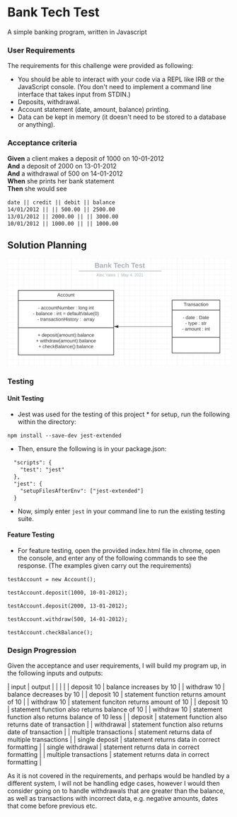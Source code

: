 # Bank Tech Test

A simple banking program, written in Javascript

### User Requirements

The requirements for this challenge were provided as following:

* You should be able to interact with your code via a REPL like IRB or the JavaScript console.  (You don't need to implement a command line interface that takes input from STDIN.)
* Deposits, withdrawal.
* Account statement (date, amount, balance) printing.
* Data can be kept in memory (it doesn't need to be stored to a database or anything).

### Acceptance criteria

**Given** a client makes a deposit of 1000 on 10-01-2012  
**And** a deposit of 2000 on 13-01-2012  
**And** a withdrawal of 500 on 14-01-2012  
**When** she prints her bank statement  
**Then** she would see

```
date || credit || debit || balance
14/01/2012 || || 500.00 || 2500.00
13/01/2012 || 2000.00 || || 3000.00
10/01/2012 || 1000.00 || || 1000.00
```
## Solution Planning

![image](./assets/classDiagram.png)

### Testing

#### Unit Testing
* Jest was used for the testing of this project * for setup, run the following within the directory:

```
npm install --save-dev jest-extended
```
* Then, ensure the following is in your package.json:

```
  "scripts": {
    "test": "jest"
  },
  "jest": {
    "setupFilesAfterEnv": ["jest-extended"]
  }
```

* Now, simply enter `jest` in your command line to run the existing testing suite.

#### Feature Testing
* For feature testing, open the provided index.html file in chrome, open the console, and enter any of the following commands to see the response. (The examples given carry out the requirements)
```console
testAccount = new Account();
```
```console
testAccount.deposit(1000, 10-01-2012);
```
```console
testAccount.deposit(2000, 13-01-2012);
```
```console
testAccount.withdraw(500, 14-01-2012);
```
```console
testAccount.checkBalance();
```

### Design Progression

Given the acceptance and user requirements, I will build my program up, in the following inputs and outputs:

|        input          |                            output                        |
|                       |                                                          |
| deposit 10            |                 balance increases by 10                  |
| withdraw 10           |                 balance decreases by 10                  |
| deposit 10            |          statement function returns amount of 10         |
| withdraw 10           |          statement funciton returns amount of 10         |
| deposit 10            |        statement function also returns balance of 10     |
| withdraw 10           |     statement function also returns balance of 10 less   |
| deposit               |    statement function also returns date of transaction   |
| withdrawal            |    statement function also returns date of transaction   |
| multiple transactions |     statement returns data of multiple transactions      |
| single deposit        |       statement returns data in correct formatting       |
| single withdrawal     |       statement returns data in correct formatting       |
| multiple transactions |       statement returns data in correct formatting       | 

As it is not covered in the requirements, and perhaps would be handled by a different system, I will not be handling edge cases, however I would then consider going on to handle withdrawals that are greater than the balance, as well as transactions with incorrect data, e.g. negative amounts, dates that come before previous etc.
